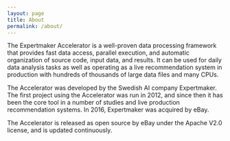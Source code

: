 ```yaml
---
layout: page
title: About
permalink: /about/
---
```


The Expertmaker Accelerator is a well-proven data processing framework
that provides fast data access, parallel execution, and automatic
organization of source code, input data, and results. It can be used
for daily data analysis tasks as well as operating as a live
recommendation system in production with hundreds of thousands of
large data files and many CPUs.

The Accelerator was developed by the Swedish AI company Expertmaker.
The first project using the Accelerator was run in 2012, and since
then it has been the core tool in a number of studies and live
production recommendation systems. In 2016, Expertmaker was acquired
by eBay.

The Accelerator is released as open source by eBay under the Apache
V2.0 license, and is updated continuously.


